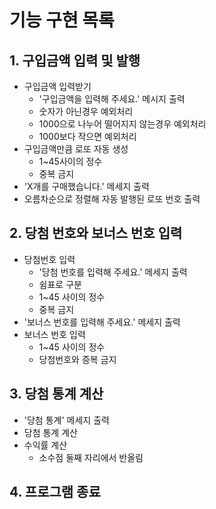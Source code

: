 # 기능 구현 목록

## 1. 구입금액 입력 및 발행

- 구입금액 입력받기
  - '구입금액을 입력해 주세요.' 메시지 출력
  - 숫자가 아닌경우 예외처리
  - 1000으로 나누어 떨어지지 않는경우 예외처리
  - 1000보다 작으면 예외처리
- 구입금액만큼 로또 자동 생성
  - 1~45사이의 정수
  - 중복 금지
- 'X개를 구매했습니다.' 메세지 출력
- 오름차순으로 정렬해 자동 발행된 로또 번호 출력

## 2. 당첨 번호와 보너스 번호 입력

- 당첨번호 입력
  - '당첨 번호를 입력해 주세요.' 메세지 출력
  - 쉼표로 구분
  - 1~45 사이의 정수
  - 중복 금지
- '보너스 번호를 입력해 주세요.' 메세지 출력
- 보너스 번호 입력
  - 1~45 사이의 정수
  - 당첨번호와 증복 금지

## 3. 당첨 통계 계산

- '당첨 통계' 메세지 출력
- 당첨 통계 계산
- 수익률 계산
  - 소수점 둘째 자리에서 반올림

## 4. 프로그램 종료
